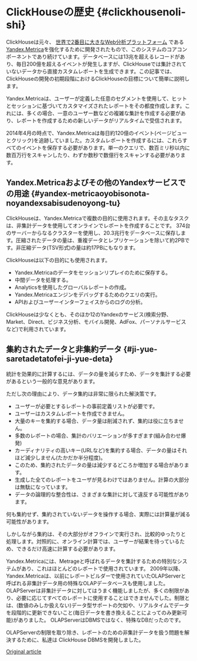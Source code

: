 # ClickHouseの歴史 {#clickhousenoli-shi}

ClickHouseは元々、 [世界で2番目に大きなWeb分析プラットフォーム](http://w3techs.com/technologies/overview/traffic_analysis/all) である [Yandex.Metrica](https://metrica.yandex.com/)を強化するために開発されたもので、このシステムのコアコンポーネントであり続けています。データベースには13兆を超えるレコードがあり、毎日200億を超えるイベントが発生しますが、ClickHouseでは集計されていないデータから直接カスタムレポートを生成できます。この記事では、ClickHouseの開発の初期段階におけるClickHouseの目標について簡単に説明します。

Yandex.Metricaは、ユーザーが定義した任意のセグメントを使用して、ヒットとセッションに基づいてカスタマイズされたレポートをその都度作成します。これには、多くの場合、一意のユーザー数などの複雑な集計を作成する必要があり、レポートを作成するための新しいデータがリアルタイムで受信されます。

2014年4月の時点で、Yandex.Metricaは毎日約120億のイベント(ページビューとクリック)を追跡していました。カスタムレポートを作成するには、これらすべてのイベントを保存する必要があります。単一のクエリで、数百ミリ秒以内に数百万行をスキャンしたり、わずか数秒で数億行をスキャンする必要があります。

## Yandex.Metricaおよびその他のYandexサービスでの用途 {#yandex-metricaoyobisonota-noyandexsabisudenoyong-tu}

ClickHouseは、Yandex.Metricaで複数の目的に使用されます。その主なタスクは、非集計データを使用してオンラインでレポートを作成することです。 374台のサーバーからなるクラスターを使用し、20.3兆行をデータベースに保存します。圧縮されたデータの量は、重複データとレプリケーションを除いて約2PBです。非圧縮データ(TSV形式)の量は約17PBにもなります。

ClickHouseは以下の目的にも使用されます。

-   Yandex.Metricaのデータをセッションリプレイのために保存する。
-   中間データを処理する。
-   Analyticsを使用したグローバルレポートの作成。
-   Yandex.Metricaエンジンをデバッグするためのクエリの実行。
-   APIおよびユーザーインターフェイスからのログの分析。

ClickHouseは少なくとも、そのほか12のYandexのサービス(検索分野、Market、Direct、ビジネス分析、モバイル開発、AdFox、パーソナルサービスなど)で利用されています。

## 集約されたデータと非集約データ {#ji-yue-saretadetatofei-ji-yue-deta}

統計を効果的に計算するには、データの量を減らすため、データを集計する必要があるという一般的な意見があります。

ただし次の理由により、データ集約は非常に限られた解決策です。

-   ユーザーが必要とするレポートの事前定義リストが必要です。
-   ユーザーはカスタムレポートを作成できません。
-   大量のキーを集約する場合、データ量は削減されず、集約は役に立ちません。
-   多数のレポートの場合、集計のバリエーションが多すぎます(組み合わせ爆発)
-   カーディナリティの高いキー(URLなど)を集約する場合、データの量はそれほど減少しません(たかだか半分程度)。
-   このため、集約されたデータの量は減少するどころか増加する場合があります。
-   生成した全てのレポートをユーザが見るわけではありません。計算の大部分は無駄になっています。
-   データの論理的な整合性は、さまざまな集計に対して違反する可能性があります。

何も集約せず、集約されていないデータを操作する場合、実際には計算量が減る可能性があります。

しかしながら集約は、その大部分がオフラインで実行され、比較的ゆったりと処理します。対照的に、オンライン計算では、ユーザーが結果を待っているため、できるだけ高速に計算する必要があります。

Yandex.Metricaには、Metrageと呼ばれるデータを集計するための特別なシステムがあり、これはほとんどのレポートで使用されています。 2009年以降、Yandex.Metricaは、以前にレポートビルダーで使用されていたOLAPServerと呼ばれる非集計データ用の特殊なOLAPデータベースも使用しました。 OLAPServerは非集計データに対してはうまく機能しましたが、多くの制限があり、必要に応じてすべてのレポートに使用することはできませんでした。制限とは、(数値のみしか扱えない)データ型サポートの欠如や、リアルタイムでデータを段階的に更新できないこと(毎日データを書き換えることによってのみ更新可能)がありました。 OLAPServerはDBMSではなく、特殊なDBだったのです。

OLAPServerの制限を取り除き、レポートのための非集計データを扱う問題を解決するために、私達は ClickHouse DBMSを開発しました。

[Original article](https://clickhouse.yandex/docs/en/introduction/history/) <!--hide-->
